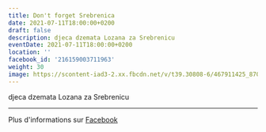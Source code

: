 ```yaml
---
title: Don't forget Srebrenica
date: 2021-07-11T18:00:00+0200
draft: false
description: djeca dzemata Lozana za Srebrenicu
eventDate: 2021-07-11T18:00:00+0200
location: ''
facebook_id: '216159003711963'
weight: 30
image: https://scontent-iad3-2.xx.fbcdn.net/v/t39.30808-6/467911425_8702124949883247_8451066247417132989_n.jpg?_nc_cat=103&ccb=1-7&_nc_sid=9e60e4&_nc_ohc=gAsDhZYEtaAQ7kNvwFBNqsW&_nc_oc=AdmWXR9Aj0MRcNgexr4Q7B2kTCQOImfc79ZqFiHwY-q1RxLMUwHEdl9WwN1n11MuCUw&_nc_zt=23&_nc_ht=scontent-iad3-2.xx&edm=ABTKTjYEAAAA&_nc_gid=8y_t977GNBAhW_4Aeuf4kg&oh=00_AfLiv7S_jWMNxOfRlM_1Pca4Nt7de9x03ls7OGPkyx3R-g&oe=6839C759
---
```


djeca dzemata Lozana za Srebrenicu

---

Plus d'informations sur [Facebook](https://facebook.com/events/216159003711963)